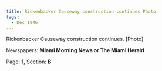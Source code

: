 ```yaml
---  
title: Rickenbacker Causeway construction continues Photo  
tags:  
  - Dec 1946  
---  
```

  
Rickenbacker Causeway construction continues. [Photo]  
  
Newspapers: **Miami Morning News or The Miami Herald**  
  
Page: **1**, Section: **B** 
